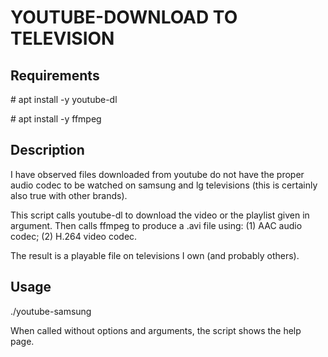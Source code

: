 # YOUTUBE-DOWNLOAD TO TELEVISION

## Requirements
\# apt install -y youtube-dl

\# apt install -y ffmpeg

## Description
I have observed files downloaded from youtube do not have the proper audio codec to be watched on samsung and lg televisions (this is certainly also true with other brands).

This script calls youtube-dl to download the video or the playlist given in argument.  Then calls ffmpeg to produce a .avi file using: (1) AAC audio codec; (2) H.264 video codec.

The result is a playable file on televisions I own (and probably others).

## Usage
./youtube-samsung

When called without options and arguments, the script shows the help page.
